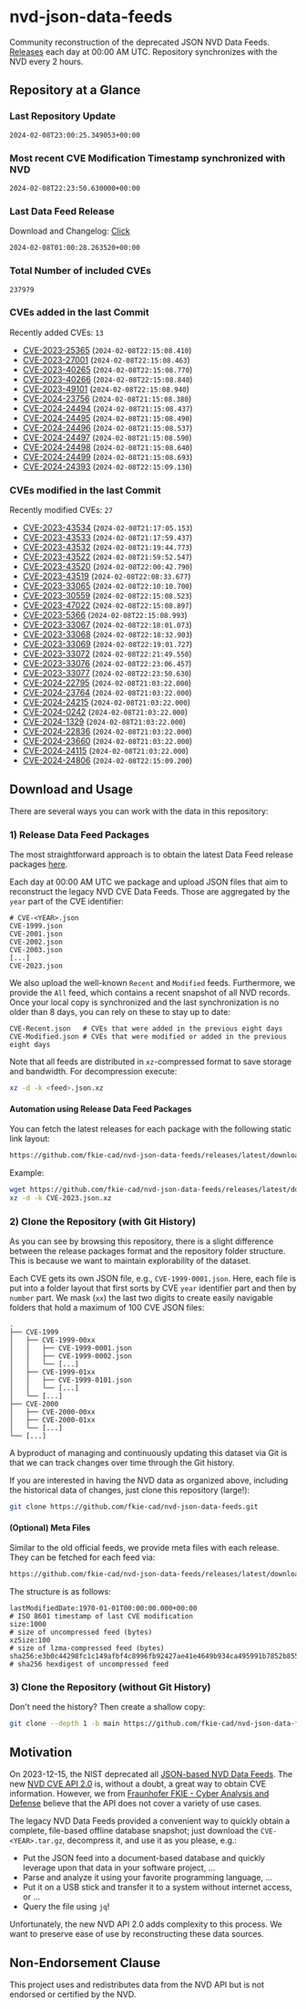 # nvd-json-data-feeds

Community reconstruction of the deprecated JSON NVD Data Feeds. 
[Releases](https://github.com/fkie-cad/nvd-json-data-feeds/releases/latest) each day at 00:00 AM UTC.
Repository synchronizes with the NVD every 2 hours.

## Repository at a Glance

### Last Repository Update

```plain
2024-02-08T23:00:25.349053+00:00
```

### Most recent CVE Modification Timestamp synchronized with NVD

```plain
2024-02-08T22:23:50.630000+00:00
```

### Last Data Feed Release

Download and Changelog: [Click](https://github.com/fkie-cad/nvd-json-data-feeds/releases/latest)

```plain
2024-02-08T01:00:28.263520+00:00
```

### Total Number of included CVEs

```plain
237979
```

### CVEs added in the last Commit

Recently added CVEs: `13`

* [CVE-2023-25365](CVE-2023/CVE-2023-253xx/CVE-2023-25365.json) (`2024-02-08T22:15:08.410`)
* [CVE-2023-27001](CVE-2023/CVE-2023-270xx/CVE-2023-27001.json) (`2024-02-08T22:15:08.463`)
* [CVE-2023-40265](CVE-2023/CVE-2023-402xx/CVE-2023-40265.json) (`2024-02-08T22:15:08.770`)
* [CVE-2023-40266](CVE-2023/CVE-2023-402xx/CVE-2023-40266.json) (`2024-02-08T22:15:08.840`)
* [CVE-2023-49101](CVE-2023/CVE-2023-491xx/CVE-2023-49101.json) (`2024-02-08T22:15:08.940`)
* [CVE-2024-23756](CVE-2024/CVE-2024-237xx/CVE-2024-23756.json) (`2024-02-08T21:15:08.380`)
* [CVE-2024-24494](CVE-2024/CVE-2024-244xx/CVE-2024-24494.json) (`2024-02-08T21:15:08.437`)
* [CVE-2024-24495](CVE-2024/CVE-2024-244xx/CVE-2024-24495.json) (`2024-02-08T21:15:08.490`)
* [CVE-2024-24496](CVE-2024/CVE-2024-244xx/CVE-2024-24496.json) (`2024-02-08T21:15:08.537`)
* [CVE-2024-24497](CVE-2024/CVE-2024-244xx/CVE-2024-24497.json) (`2024-02-08T21:15:08.590`)
* [CVE-2024-24498](CVE-2024/CVE-2024-244xx/CVE-2024-24498.json) (`2024-02-08T21:15:08.640`)
* [CVE-2024-24499](CVE-2024/CVE-2024-244xx/CVE-2024-24499.json) (`2024-02-08T21:15:08.693`)
* [CVE-2024-24393](CVE-2024/CVE-2024-243xx/CVE-2024-24393.json) (`2024-02-08T22:15:09.130`)


### CVEs modified in the last Commit

Recently modified CVEs: `27`

* [CVE-2023-43534](CVE-2023/CVE-2023-435xx/CVE-2023-43534.json) (`2024-02-08T21:17:05.153`)
* [CVE-2023-43533](CVE-2023/CVE-2023-435xx/CVE-2023-43533.json) (`2024-02-08T21:17:59.437`)
* [CVE-2023-43532](CVE-2023/CVE-2023-435xx/CVE-2023-43532.json) (`2024-02-08T21:19:44.773`)
* [CVE-2023-43522](CVE-2023/CVE-2023-435xx/CVE-2023-43522.json) (`2024-02-08T21:59:52.547`)
* [CVE-2023-43520](CVE-2023/CVE-2023-435xx/CVE-2023-43520.json) (`2024-02-08T22:00:42.790`)
* [CVE-2023-43519](CVE-2023/CVE-2023-435xx/CVE-2023-43519.json) (`2024-02-08T22:08:33.677`)
* [CVE-2023-33065](CVE-2023/CVE-2023-330xx/CVE-2023-33065.json) (`2024-02-08T22:10:10.700`)
* [CVE-2023-30559](CVE-2023/CVE-2023-305xx/CVE-2023-30559.json) (`2024-02-08T22:15:08.523`)
* [CVE-2023-47022](CVE-2023/CVE-2023-470xx/CVE-2023-47022.json) (`2024-02-08T22:15:08.897`)
* [CVE-2023-5366](CVE-2023/CVE-2023-53xx/CVE-2023-5366.json) (`2024-02-08T22:15:08.993`)
* [CVE-2023-33067](CVE-2023/CVE-2023-330xx/CVE-2023-33067.json) (`2024-02-08T22:18:01.073`)
* [CVE-2023-33068](CVE-2023/CVE-2023-330xx/CVE-2023-33068.json) (`2024-02-08T22:18:32.903`)
* [CVE-2023-33069](CVE-2023/CVE-2023-330xx/CVE-2023-33069.json) (`2024-02-08T22:19:01.727`)
* [CVE-2023-33072](CVE-2023/CVE-2023-330xx/CVE-2023-33072.json) (`2024-02-08T22:21:49.550`)
* [CVE-2023-33076](CVE-2023/CVE-2023-330xx/CVE-2023-33076.json) (`2024-02-08T22:23:06.457`)
* [CVE-2023-33077](CVE-2023/CVE-2023-330xx/CVE-2023-33077.json) (`2024-02-08T22:23:50.630`)
* [CVE-2024-22795](CVE-2024/CVE-2024-227xx/CVE-2024-22795.json) (`2024-02-08T21:03:22.000`)
* [CVE-2024-23764](CVE-2024/CVE-2024-237xx/CVE-2024-23764.json) (`2024-02-08T21:03:22.000`)
* [CVE-2024-24215](CVE-2024/CVE-2024-242xx/CVE-2024-24215.json) (`2024-02-08T21:03:22.000`)
* [CVE-2024-0242](CVE-2024/CVE-2024-02xx/CVE-2024-0242.json) (`2024-02-08T21:03:22.000`)
* [CVE-2024-1329](CVE-2024/CVE-2024-13xx/CVE-2024-1329.json) (`2024-02-08T21:03:22.000`)
* [CVE-2024-22836](CVE-2024/CVE-2024-228xx/CVE-2024-22836.json) (`2024-02-08T21:03:22.000`)
* [CVE-2024-23660](CVE-2024/CVE-2024-236xx/CVE-2024-23660.json) (`2024-02-08T21:03:22.000`)
* [CVE-2024-24115](CVE-2024/CVE-2024-241xx/CVE-2024-24115.json) (`2024-02-08T21:03:22.000`)
* [CVE-2024-24806](CVE-2024/CVE-2024-248xx/CVE-2024-24806.json) (`2024-02-08T22:15:09.200`)


## Download and Usage

There are several ways you can work with the data in this repository:

### 1) Release Data Feed Packages

The most straightforward approach is to obtain the latest Data Feed release packages [here](https://github.com/fkie-cad/nvd-json-data-feeds/releases/latest).

Each day at 00:00 AM UTC we package and upload JSON files that aim to reconstruct the legacy NVD CVE Data Feeds.
Those are aggregated by the `year` part of the CVE identifier:

```
# CVE-<YEAR>.json
CVE-1999.json
CVE-2001.json
CVE-2002.json
CVE-2003.json
[...]
CVE-2023.json
```

We also upload the well-known `Recent` and `Modified` feeds.
Furthermore, we provide the `All` feed, which contains a recent snapshot of all NVD records.
Once your local copy is synchronized and the last synchronization is no older than 8 days, you can rely on these to stay up to date:

```plain
CVE-Recent.json   # CVEs that were added in the previous eight days
CVE-Modified.json # CVEs that were modified or added in the previous eight days
```

Note that all feeds are distributed in `xz`-compressed format to save storage and bandwidth.
For decompression execute:

```sh
xz -d -k <feed>.json.xz
```


#### Automation using Release Data Feed Packages

You can fetch the latest releases for each package with the following static link layout:

```sh
https://github.com/fkie-cad/nvd-json-data-feeds/releases/latest/download/CVE-<YEAR>.json.xz
```

Example:

```sh
wget https://github.com/fkie-cad/nvd-json-data-feeds/releases/latest/download/CVE-2023.json.xz
xz -d -k CVE-2023.json.xz
```



### 2) Clone the Repository (with Git History)

As you can see by browsing this repository, there is a slight difference between the release packages format and the repository folder structure.
This is because we want to maintain explorability of the dataset.

Each CVE gets its own JSON file, e.g., `CVE-1999-0001.json`.
Here, each file is put into a folder layout that first sorts by CVE `year` identifier part and then by `number` part.
We mask (`xx`) the last two digits to create easily navigable folders that hold a maximum of 100 CVE JSON files:

```plain
.
├── CVE-1999
│   ├── CVE-1999-00xx
│   │   ├── CVE-1999-0001.json
│   │   ├── CVE-1999-0002.json
│   │   └── [...]
│   ├── CVE-1999-01xx
│   │   ├── CVE-1999-0101.json
│   │   └── [...]
│   └── [...]
├── CVE-2000
│   ├── CVE-2000-00xx
│   ├── CVE-2000-01xx
│   └── [...]
└── [...]
```

A byproduct of managing and continuously updating this dataset via Git is that we can track changes over time through the Git history.

If you are interested in having the NVD data as organized above, including the historical data of changes, just clone this repository (large!):

```sh
git clone https://github.com/fkie-cad/nvd-json-data-feeds.git
```

#### (Optional) Meta Files

Similar to the old official feeds, we provide meta files with each release. They can be fetched for each feed via:

```sh
https://github.com/fkie-cad/nvd-json-data-feeds/releases/latest/download/CVE-<YEAR>.meta
```

The structure is as follows:

```plain
lastModifiedDate:1970-01-01T00:00:00.000+00:00                          # ISO 8601 timestamp of last CVE modification
size:1000                                                               # size of uncompressed feed (bytes)
xzSize:100                                                              # size of lzma-compressed feed (bytes)
sha256:e3b0c44298fc1c149afbf4c8996fb92427ae41e4649b934ca495991b7852b855 # sha256 hexdigest of uncompressed feed
```


### 3) Clone the Repository (without Git History)

Don't need the history? Then create a shallow copy:

```sh
git clone --depth 1 -b main https://github.com/fkie-cad/nvd-json-data-feeds.git
```

## Motivation

On 2023-12-15, the NIST deprecated all [JSON-based NVD Data Feeds](https://nvd.nist.gov/vuln/data-feeds#divRetirementBanner-1).
The new [NVD CVE API 2.0](https://nvd.nist.gov/developers/vulnerabilities) is, without a doubt, a great way to obtain CVE information.
However, we from [Fraunhofer FKIE - Cyber Analysis and Defense](https://www.fkie.fraunhofer.de/en/departments/cad.html) believe that the API does not cover a variety of use cases.

The legacy NVD Data Feeds provided a convenient way to quickly obtain a complete, file-based offline database snapshot; just download the `CVE-<YEAR>.tar.gz`, decompress it, and use it as you please, e.g.:

* Put the JSON feed into a document-based database and quickly leverage upon that data in your software project, ...
* Parse and analyze it using your favorite programming language, ...
* Put it on a USB stick and transfer it to a system without internet access, or ...
* Query the file using `jq`!

Unfortunately, the new NVD API 2.0 adds complexity to this process.
We want to preserve ease of use by reconstructing these data sources.

## Non-Endorsement Clause

This project uses and redistributes data from the NVD API but is not endorsed or certified by the NVD.